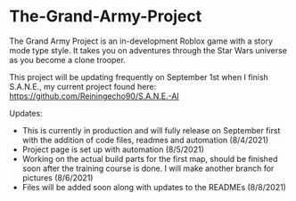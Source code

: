 # The-Grand-Army-Project
The Grand Army Project is an in-development Roblox game with a story mode type style. It takes you on adventures through the Star Wars universe as you become a clone trooper.

This project will be updating frequently on September 1st when I finish S.A.N.E., my current project found here: https://github.com/Reiningecho90/S.A.N.E.-AI

Updates: 
- This is currently in production and will fully release on September first with the addition of code files, readmes and automation (8/4/2021)
- Project page is set up with automation (8/5/2021)
- Working on the actual build parts for the first map, should be finished soon after the training course is done. I will make another branch for pictures (8/6/2021)
- Files will be added soon along with updates to the READMEs (8/8/2021)

